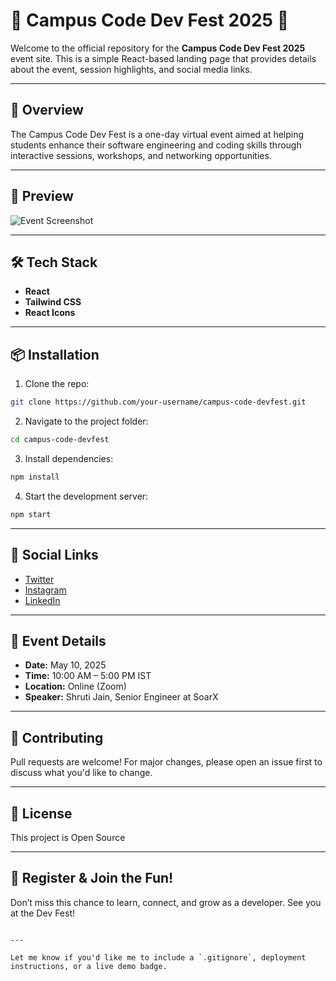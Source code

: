 # 🎉 Campus Code Dev Fest 2025 🎉

Welcome to the official repository for the **Campus Code Dev Fest 2025** event site. This is a simple React-based landing page that provides details about the event, session highlights, and social media links.

---

## 🚀 Overview

The Campus Code Dev Fest is a one-day virtual event aimed at helping students enhance their software engineering and coding skills through interactive sessions, workshops, and networking opportunities.

---

## 📸 Preview

![Event Screenshot](#) <!-- Add a screenshot link or remove this section if not applicable -->

---

## 🛠️ Tech Stack

- **React**
- **Tailwind CSS**
- **React Icons**

---

## 📦 Installation

1. Clone the repo:

```bash
git clone https://github.com/your-username/campus-code-devfest.git
````

2. Navigate to the project folder:

```bash
cd campus-code-devfest
```

3. Install dependencies:

```bash
npm install
```

4. Start the development server:

```bash
npm start
```

---

## 🔗 Social Links

* [Twitter](https://x.com/SoarXNetwork)
* [Instagram](https://www.instagram.com/campuscode/)
* [LinkedIn](https://www.linkedin.com/company/campuscodein/)

---

## 📅 Event Details

* **Date:** May 10, 2025
* **Time:** 10:00 AM – 5:00 PM IST
* **Location:** Online (Zoom)
* **Speaker:** Shruti Jain, Senior Engineer at SoarX

---

## 🤝 Contributing

Pull requests are welcome! For major changes, please open an issue first to discuss what you'd like to change.

---

## 📄 License

This project is Open Source

---

## 🌟 Register & Join the Fun!

Don’t miss this chance to learn, connect, and grow as a developer. See you at the Dev Fest!

```

---

Let me know if you'd like me to include a `.gitignore`, deployment instructions, or a live demo badge.
```
